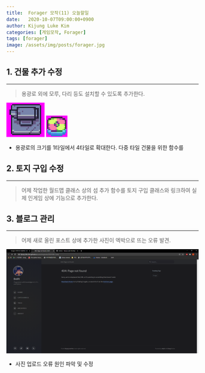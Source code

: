 ```yaml
---
title:  Forager 모작(11) 오늘할일
date:   2020-10-07T09:00:00+0900
author: Kijung Luke Kim
categories: [게임모작, Forager]
tags: [forager]
image: /assets/img/posts/forager.jpg
---
```


## 1. 건물 추가 수정
---

> 용광로 외에 모루, 다리 등도 설치할 수 있도록 추가한다.

![모루.bmp](/assets/img/posts/모루.bmp)
![통발.bmp](/assets/img/posts/통발.bmp)

- 용광로의 크기를 1타일에서 4타일로 확대한다. 다중 타일 건물을 위한 함수를  

## 2. 토지 구입 수정
---
 
> 어제 작업한 월드맵 클래스 상의 섬 추가 함수를 토지 구입 클래스와 링크하여 실제 인게임 상에 기능으로 추가한다.

## 3. 블로그 관리
---

> 어제 새로 올린 포스트 상에 추가한 사진이 엑박으로 뜨는 오류 발견.

![20201007-1.png](/assets/img/posts/20201007-1.PNG)

- 사진 업로드 오류 원인 파악 및 수정